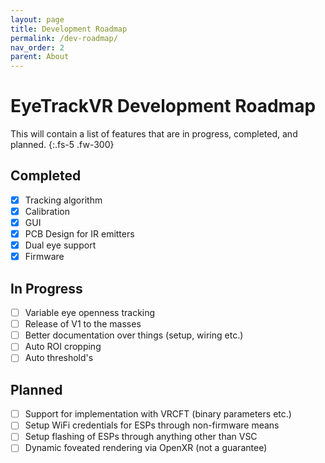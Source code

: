 ```yaml
---
layout: page
title: Development Roadmap
permalink: /dev-roadmap/
nav_order: 2
parent: About
---
```



# EyeTrackVR Development Roadmap

This will contain a list of features that are in progress, completed, and planned.
{:.fs-5 .fw-300}

## Completed

- [x] Tracking algorithm
- [x] Calibration
- [x] GUI
- [X] PCB Design for IR emitters
- [X] Dual eye support
- [X] Firmware

## In Progress


- [ ] Variable eye openness tracking
- [ ] Release of V1 to the masses
- [ ] Better documentation over things (setup, wiring etc.)
- [ ] Auto ROI cropping
- [ ] Auto threshold's

## Planned

- [ ] Support for implementation with VRCFT (binary parameters etc.)
- [ ] Setup WiFi credentials for ESPs through non-firmware means
- [ ] Setup flashing of ESPs through anything other than VSC
- [ ] Dynamic foveated rendering via OpenXR (not a guarantee)
